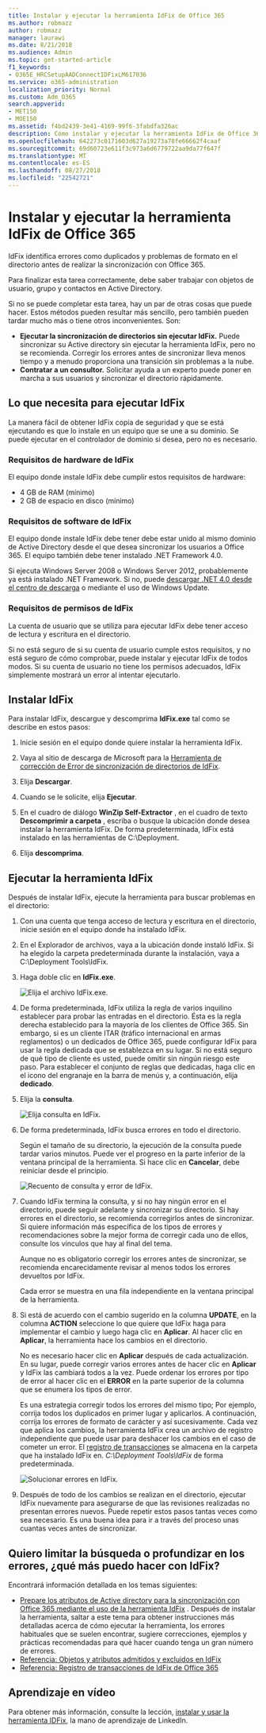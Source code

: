 ```yaml
---
title: Instalar y ejecutar la herramienta IdFix de Office 365
ms.author: robmazz
author: robmazz
manager: laurawi
ms.date: 8/21/2018
ms.audience: Admin
ms.topic: get-started-article
f1_keywords:
- O365E_HRCSetupAADConnectIDFixLM617036
ms.service: o365-administration
localization_priority: Normal
ms.custom: Adm_O365
search.appverid:
- MET150
- MOE150
ms.assetid: f4bd2439-3e41-4169-99f6-3fabdfa326ac
description: Cómo instalar y ejecutar la herramienta IdFix de Office 365 para ayudar a limpiar su Active Directory antes de realizar la sincronización con Office 365.
ms.openlocfilehash: 642273c0171603d627a19273a78fe66662f4caaf
ms.sourcegitcommit: 69d60723e611f3c973a6d6779722aa9da77f647f
ms.translationtype: MT
ms.contentlocale: es-ES
ms.lasthandoff: 08/27/2018
ms.locfileid: "22542721"
---
```

# <a name="install-and-run-the-office-365-idfix-tool"></a>Instalar y ejecutar la herramienta IdFix de Office 365

IdFix identifica errores como duplicados y problemas de formato en el directorio antes de realizar la sincronización con Office 365. 
  
Para finalizar esta tarea correctamente, debe saber trabajar con objetos de usuario, grupo y contactos en Active Directory.
  
Si no se puede completar esta tarea, hay un par de otras cosas que puede hacer. Estos métodos pueden resultar más sencillo, pero también pueden tardar mucho más o tiene otros inconvenientes. Son:
  
- **Ejecutar la sincronización de directorios sin ejecutar IdFix.** Puede sincronizar su Active directory sin ejecutar la herramienta IdFix, pero no se recomienda. Corregir los errores antes de sincronizar lleva menos tiempo y a menudo proporciona una transición sin problemas a la nube. 
- **Contratar a un consultor.** Solicitar ayuda a un experto puede poner en marcha a sus usuarios y sincronizar el directorio rápidamente. 
    
## <a name="what-you-need-to-run-idfix"></a>Lo que necesita para ejecutar IdFix

La manera fácil de obtener IdFix copia de seguridad y que se está ejecutando es que lo instale en un equipo que se une a su dominio. Se puede ejecutar en el controlador de dominio si desea, pero no es necesario.
  
### <a name="idfix-hardware-requirements"></a>Requisitos de hardware de IdFix

El equipo donde instale IdFix debe cumplir estos requisitos de hardware:
  
- 4 GB de RAM (mínimo)
- 2 GB de espacio en disco (mínimo)
    
### <a name="idfix-software-requirements"></a>Requisitos de software de IdFix

El equipo donde instale IdFix debe tener debe estar unido al mismo dominio de Active Directory desde el que desea sincronizar los usuarios a Office 365. El equipo también debe tener instalado .NET Framework 4.0. 
  
Si ejecuta Windows Server 2008 o Windows Server 2012, probablemente ya está instalado .NET Framework. Si no, puede [descargar .NET 4.0 desde el centro de descarga](https://go.microsoft.com/fwlink/p/?LinkId=400475) o mediante el uso de Windows Update. 
  
### <a name="idfix-permissions-requirements"></a>Requisitos de permisos de IdFix

La cuenta de usuario que se utiliza para ejecutar IdFix debe tener acceso de lectura y escritura en el directorio.
  
Si no está seguro de si su cuenta de usuario cumple estos requisitos, y no está seguro de cómo comprobar, puede instalar y ejecutar IdFix de todos modos. Si su cuenta de usuario no tiene los permisos adecuados, IdFix simplemente mostrará un error al intentar ejecutarlo.
  
## <a name="install-idfix"></a>Instalar IdFix

Para instalar IdFix, descargue y descomprima **IdFix.exe** tal como se describe en estos pasos: 
  
1. Inicie sesión en el equipo donde quiere instalar la herramienta IdFix.
    
2. Vaya al sitio de descarga de Microsoft para la [Herramienta de corrección de Error de sincronización de directorios de IdFix](https://go.microsoft.com/fwlink/?linkid=867219).
    
3. Elija **Descargar**.
    
4. Cuando se le solicite, elija **Ejecutar**.
    
5. En el cuadro de diálogo **WinZip Self-Extractor** , en el cuadro de texto **Descomprimir a carpeta** , escriba o busque la ubicación donde desea instalar la herramienta IdFix. De forma predeterminada, IdFix está instalado en las herramientas de C:\Deployment\. 
    
6. Elija **descomprima**.
    
## <a name="run-the-idfix-tool"></a>Ejecutar la herramienta IdFix

Después de instalar IdFix, ejecute la herramienta para buscar problemas en el directorio:
  
1. Con una cuenta que tenga acceso de lectura y escritura en el directorio, inicie sesión en el equipo donde ha instalado IdFix.
    
2. En el Explorador de archivos, vaya a la ubicación donde instaló IdFix. Si ha elegido la carpeta predeterminada durante la instalación, vaya a C:\Deployment Tools\IdFix.
    
3. Haga doble clic en **IdFix.exe**. 
    
    ![Elija el archivo IdFix.exe.](media/a9387bbc-991f-41c2-a500-45e3ce574285.JPG)
  
4. De forma predeterminada, IdFix utiliza la regla de varios inquilino establecer para probar las entradas en el directorio. Ésta es la regla derecha establecido para la mayoría de los clientes de Office 365. Sin embargo, si es un cliente ITAR (tráfico internacional en armas reglamentos) o un dedicados de Office 365, puede configurar IdFix para usar la regla dedicada que se establezca en su lugar. Si no está seguro de qué tipo de cliente es usted, puede omitir sin ningún riesgo este paso. Para establecer el conjunto de reglas que dedicadas, haga clic en el icono del engranaje en la barra de menús y, a continuación, elija **dedicado**.
    
5. Elija la **consulta**.
    
    ![Elija consulta en IdFix.](media/a07a7aa7-d0ac-4817-8757-946019813a57.JPG)
  
6. De forma predeterminada, IdFix busca errores en todo el directorio.
    
    Según el tamaño de su directorio, la ejecución de la consulta puede tardar varios minutos. Puede ver el progreso en la parte inferior de la ventana principal de la herramienta. Si hace clic en **Cancelar**, debe reiniciar desde el principio.
    
    ![Recuento de consulta y error de IdFix.](media/da0198a0-7d4d-4afe-a256-e82f1330ada5.JPG)
  
7. Cuando IdFix termina la consulta, y si no hay ningún error en el directorio, puede seguir adelante y sincronizar su directorio. Si hay errores en el directorio, se recomienda corregirlos antes de sincronizar. Si quiere información más específica de los tipos de errores y recomendaciones sobre la mejor forma de corregir cada uno de ellos, consulte los vínculos que hay al final del tema. 
    
    Aunque no es obligatorio corregir los errores antes de sincronizar, se recomienda encarecidamente revisar al menos todos los errores devueltos por IdFix.
    
    Cada error se muestra en una fila independiente en la ventana principal de la herramienta. 
    
8. Si está de acuerdo con el cambio sugerido en la columna **UPDATE**, en la columna **ACTION** seleccione lo que quiere que IdFix haga para implementar el cambio y luego haga clic en **Aplicar**. Al hacer clic en **Aplicar**, la herramienta hace los cambios en el directorio.
    
    No es necesario hacer clic en **Aplicar** después de cada actualización. En su lugar, puede corregir varios errores antes de hacer clic en **Aplicar** y IdFix las cambiará todos a la vez. Puede ordenar los errores por tipo de error al hacer clic en el **ERROR** en la parte superior de la columna que se enumera los tipos de error. 
    
    Es una estrategia corregir todos los errores del mismo tipo; Por ejemplo, corrija todos los duplicados en primer lugar y aplicarlos. A continuación, corrija los errores de formato de carácter y así sucesivamente. Cada vez que aplica los cambios, la herramienta IdFix crea un archivo de registro independiente que puede usar para deshacer los cambios en el caso de cometer un error. El [registro de transacciones](idfix-transaction-log.md) se almacena en la carpeta que ha instalado IdFix en.  _C:\Deployment Tools\IdFix_ de forma predeterminada. 
    
    ![Solucionar errores en IdFix.](media/5f051070-652c-4be7-98bf-312295e32371.png)
  
9. Después de todo de los cambios se realizan en el directorio, ejecutar IdFix nuevamente para asegurarse de que las revisiones realizadas no presentan errores nuevos. Puede repetir estos pasos tantas veces como sea necesario. Es una buena idea para ir a través del proceso unas cuantas veces antes de sincronizar.
    
## <a name="i-want-to-refine-my-search-or-dig-deeper-into-the-errors-what-else-can-i-do-with-idfix"></a>Quiero limitar la búsqueda o profundizar en los errores, ¿qué más puedo hacer con IdFix?

Encontrará información detallada en los temas siguientes:
  
- [Prepare los atributos de Active directory para la sincronización con Office 365 mediante el uso de la herramienta IdFix](prepare-directory-attributes-for-synch-with-idfix.md) . Después de instalar la herramienta, saltar a este tema para obtener instrucciones más detalladas acerca de cómo ejecutar la herramienta, los errores habituales que se suelen encontrar, sugiere correcciones, ejemplos y prácticas recomendadas para qué hacer cuando tenga un gran número de errores. 
- [Referencia: Objetos y atributos admitidos y excluidos en IdFix](idfix-excluded-and-supported-objects-and-attributes.md)  
- [Referencia: Registro de transacciones de IdFix de Office 365](idfix-transaction-log.md)
    
## <a name="video-training"></a>Aprendizaje en vídeo

Para obtener más información, consulte la lección, [instalar y usar la herramienta IDFix](https://support.office.com/article/4d81d73c-f172-4fd5-8542-f601c0c96aa9.aspx), la mano de aprendizaje de LinkedIn.
  

